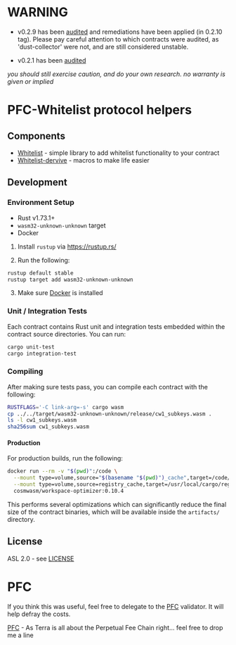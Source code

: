 # WARNING
* v0.2.9 has been [audited](https://github.com/SCV-Security/PublicReports/blob/a2d955cac6398f78a3cd067a04bda147ec7ba5c3/CW%2FPFC%2FPFC%20-%20Steak%20%26%20Fee%20Split%20-%20Audit%20Report%20v1.0.pdf
  ) and remediations have been applied (in 0.2.10 tag). Please pay careful attention to which contracts were audited, as 'dust-collector' were not, and are still considered unstable.

* v0.2.1 has been [audited](https://github.com/SCV-Security/PublicReports/blob/main/CW/NFTswitch/NFTswitch%20-%20Fee%20Split%20Contract%20Audit%20Report%201.0.pdf)

 
*you should still exercise caution, and do your own research. no warranty is given or implied*

# PFC-Whitelist protocol helpers


## Components

* [Whitelist](./packages/pfc-whitelist) - simple library to add whitelist functionality to your contract
* [Whitelist-dervive](./packages/pfc-whitelist-derive) - macros to make life easier


## Development

### Environment Setup

- Rust v1.73.1+
- `wasm32-unknown-unknown` target
- Docker

1. Install `rustup` via https://rustup.rs/

2. Run the following:

```sh
rustup default stable
rustup target add wasm32-unknown-unknown
```

3. Make sure [Docker](https://www.docker.com/) is installed

### Unit / Integration Tests

Each contract contains Rust unit and integration tests embedded within the contract source directories. You can run:

```sh
cargo unit-test
cargo integration-test
```

### Compiling

After making sure tests pass, you can compile each contract with the following:

```sh
RUSTFLAGS='-C link-arg=-s' cargo wasm
cp ../../target/wasm32-unknown-unknown/release/cw1_subkeys.wasm .
ls -l cw1_subkeys.wasm
sha256sum cw1_subkeys.wasm
```

#### Production

For production builds, run the following:

```sh
docker run --rm -v "$(pwd)":/code \
  --mount type=volume,source="$(basename "$(pwd)")_cache",target=/code/target \
  --mount type=volume,source=registry_cache,target=/usr/local/cargo/registry \
  cosmwasm/workspace-optimizer:0.10.4
```

This performs several optimizations which can significantly reduce the final size of the contract binaries, which will
be available inside the `artifacts/` directory.

## License
ASL 2.0 - see [LICENSE](./LICENSE) 

# PFC
If you think this was useful, feel free to delegate to the [PFC](https://station.terra.money/validator/terravaloper12g4nkvsjjnl0t7fvq3hdcw7y8dc9fq69nyeu9q) validator. It will help defray the costs.

[PFC](https://twitter.com/PFC_Validator) - As Terra is all about the Perpetual Fee Chain right... feel free to drop me a line

